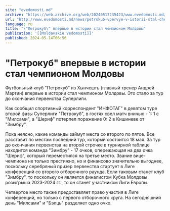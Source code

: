 ```yaml
---
site: "evedomosti.md"
archive: "https://web.archive.org/web/20240517235423/www.evedomosti.md/news/petrokub-vpervye-v-istorii-stal-chempionom-moldovy"
url: "http://www.evedomosti.md/news/petrokub-vpervye-v-istorii-stal-chempionom-moldovy"
language: ru
title: "\"Петрокуб\" впервые в истории стал чемпионом Молдовы"
publication: '[[Moldavskie Vedomosti]]'
published: 2024-05-14T06:56
---
```


# "Петрокуб" впервые в истории стал чемпионом Молдовы

Футбольный клуб "Петрокуб" из Хынчешть (главный тренер Андрей Мартин) впервые в истории стал чемпионом Молдовы. Это стало за тур до окончания первенства Суперлиги.

Как сообщил спортивный корреспондент "ИНФОТАГ" в девятом туре второй фазы Суперлиги "Петрокуб", в гостях свел матч вничью - 1: 1 с "Милсами", а "Шериф" потерпел поражение 0: 2 в Кишиневе от "Зимбру".

Пока неясно, какие команды займут места со второго по пятое. Все расставит по местам последний тур, который состоится 18 мая. За тур до окончания первенства на второй строчке в турнирной таблице находится команда "Зимбру" - 17 очков, опережающая на два очка "Шериф", который переместился на третье место. Звание вице-чемпиона не только престижно, но и финансово значительно выгоднее, поскольку серебряный призер первенства стартует в Лиге конференций со второго отборочного раунда. Если таковым станет клуб "Зимбру", то поскольку он является финалистом Кубка Молдовы розыгрыша 2023-2024 гг., то он станет участником Лиги Европы.

Четвертое место также предоставляет право участия в Лиге конференций, но только с первого отборочного круга. На сегодняшний день "Милсами" и "Бэлць" разделяет одно очко.